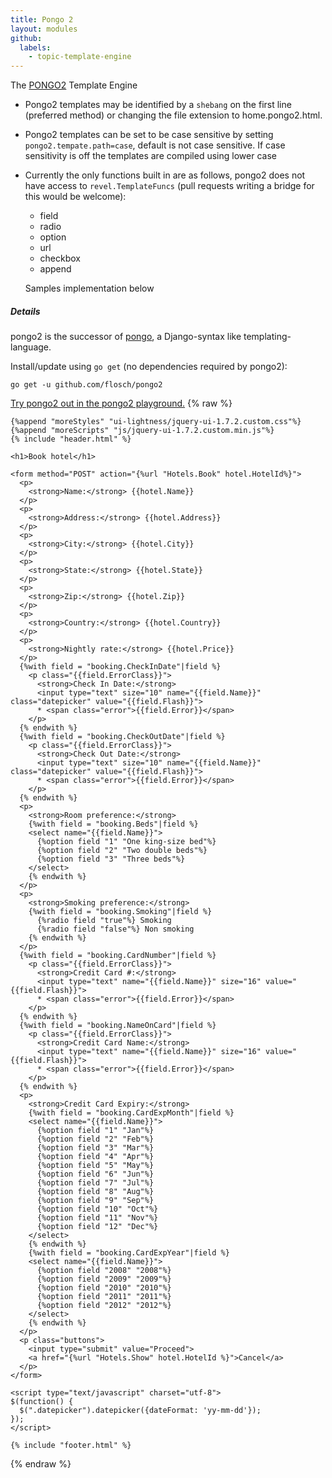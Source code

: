 ```yaml
---
title: Pongo 2
layout: modules
github:
  labels:
    - topic-template-engine
---
```

 The [PONGO2](https://github.com/flosch/pongo2) Template Engine

- Pongo2 templates may be identified by a `shebang` on the first line 
(preferred method) or changing the file extension to home.pongo2.html. 

- Pongo2 templates can be set to be case sensitive by setting
`pongo2.tempate.path=case`, default is not case sensitive. If case sensitivity is 
off the templates are compiled using lower case
- Currently the only functions built in are as follows, pongo2 
  does not have access to `revel.TemplateFuncs` 
  (pull requests writing a bridge for this would be welcome):
  - field
  - radio
  - option
  - url
  - checkbox
  - append
  
  Samples implementation below  

##### Details
pongo2 is the successor of [pongo](https://github.com/flosch/pongo), a Django-syntax like templating-language.

Install/update using `go get` (no dependencies required by pongo2):
```
go get -u github.com/flosch/pongo2
```

[Try pongo2 out in the pongo2 playground.](https://www.florian-schlachter.de/pongo2/)
{% raw %}
```
{%append "moreStyles" "ui-lightness/jquery-ui-1.7.2.custom.css"%}
{%append "moreScripts" "js/jquery-ui-1.7.2.custom.min.js"%}
{% include "header.html" %}

<h1>Book hotel</h1>

<form method="POST" action="{%url "Hotels.Book" hotel.HotelId%}">
  <p>
    <strong>Name:</strong> {{hotel.Name}}
  </p>
  <p>
    <strong>Address:</strong> {{hotel.Address}}
  </p>
  <p>
    <strong>City:</strong> {{hotel.City}}
  </p>
  <p>
    <strong>State:</strong> {{hotel.State}}
  </p>
  <p>
    <strong>Zip:</strong> {{hotel.Zip}}
  </p>
  <p>
    <strong>Country:</strong> {{hotel.Country}}
  </p>
  <p>
    <strong>Nightly rate:</strong> {{hotel.Price}}
  </p>
  {%with field = "booking.CheckInDate"|field %}
    <p class="{{field.ErrorClass}}">
      <strong>Check In Date:</strong>
      <input type="text" size="10" name="{{field.Name}}" class="datepicker" value="{{field.Flash}}">
      * <span class="error">{{field.Error}}</span>
    </p>
  {% endwith %}
  {%with field = "booking.CheckOutDate"|field %}
    <p class="{{field.ErrorClass}}">
      <strong>Check Out Date:</strong>
      <input type="text" size="10" name="{{field.Name}}" class="datepicker" value="{{field.Flash}}">
      * <span class="error">{{field.Error}}</span>
    </p>
  {% endwith %}
  <p>
    <strong>Room preference:</strong>
    {%with field = "booking.Beds"|field %}
    <select name="{{field.Name}}">
      {%option field "1" "One king-size bed"%}
      {%option field "2" "Two double beds"%}
      {%option field "3" "Three beds"%}
    </select>
    {% endwith %}
  </p>
  <p>
    <strong>Smoking preference:</strong>
    {%with field = "booking.Smoking"|field %}
      {%radio field "true"%} Smoking
      {%radio field "false"%} Non smoking
    {% endwith %}
  </p>
  {%with field = "booking.CardNumber"|field %}
    <p class="{{field.ErrorClass}}">
      <strong>Credit Card #:</strong>
      <input type="text" name="{{field.Name}}" size="16" value="{{field.Flash}}">
      * <span class="error">{{field.Error}}</span>
    </p>
  {% endwith %}
  {%with field = "booking.NameOnCard"|field %}
    <p class="{{field.ErrorClass}}">
      <strong>Credit Card Name:</strong>
      <input type="text" name="{{field.Name}}" size="16" value="{{field.Flash}}">
      * <span class="error">{{field.Error}}</span>
    </p>
  {% endwith %}
  <p>
    <strong>Credit Card Expiry:</strong>
    {%with field = "booking.CardExpMonth"|field %}
    <select name="{{field.Name}}">
      {%option field "1" "Jan"%}
      {%option field "2" "Feb"%}
      {%option field "3" "Mar"%}
      {%option field "4" "Apr"%}
      {%option field "5" "May"%}
      {%option field "6" "Jun"%}
      {%option field "7" "Jul"%}
      {%option field "8" "Aug"%}
      {%option field "9" "Sep"%}
      {%option field "10" "Oct"%}
      {%option field "11" "Nov"%}
      {%option field "12" "Dec"%}
    </select>
    {% endwith %}
    {%with field = "booking.CardExpYear"|field %}
    <select name="{{field.Name}}">
      {%option field "2008" "2008"%}
      {%option field "2009" "2009"%}
      {%option field "2010" "2010"%}
      {%option field "2011" "2011"%}
      {%option field "2012" "2012"%}
    </select>
    {% endwith %}
  </p>
  <p class="buttons">
    <input type="submit" value="Proceed">
    <a href="{%url "Hotels.Show" hotel.HotelId %}">Cancel</a>
  </p>
</form>

<script type="text/javascript" charset="utf-8">
$(function() {
  $(".datepicker").datepicker({dateFormat: 'yy-mm-dd'});
});
</script>

{% include "footer.html" %}

```
{% endraw %}
